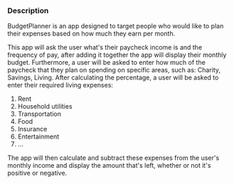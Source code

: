 
### Description

BudgetPlanner is an app designed to target people who would like to plan their expenses based on how much they earn per month.

This app will ask the user what's their paycheck income is and the frequency of pay, after adding it together the app will display their monthly budget. Furthermore, a user will be asked to enter how much of the paycheck that they plan on spending on specific areas, such as: Charity, Savings, Living. After calculating the percentage, a user will be asked to enter their required living expenses:
1. Rent
2. Household utilities
3. Transportation
4. Food
5. Insurance
6. Entertainment 
7. ...

The app will then calculate and subtract these expenses from the user's monthly income and display the amount that's left, whether or not it's positive or negative.
